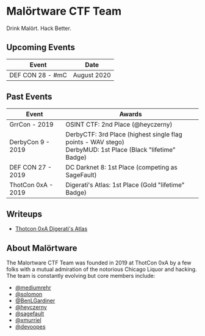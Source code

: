 # Malörtware CTF Team

Drink Malört. Hack Better.

## Upcoming Events

| Event  | Date |
| ------------- | ------------- |
| DEF CON 28 - #mC | August 2020 |

## Past Events

| Event  | Awards |
| ------------- | ------------- |
| GrrCon - 2019 | OSINT CTF: 2nd Place (@heyczerny) |
| DerbyCon 9 - 2019 | DerbyCTF: 3rd Place (highest single flag points - WAV stego)<br>DerbyMUD: 1st Place (Black "lifetime" Badge) |
| DEF CON 27 - 2019 | DC Darknet 8: 1st Place (competing as SageFault) |
| ThotCon 0xA - 2019 | Digerati's Atlas: 1st Place (Gold "lifetime" Badge) |

## Writeups

- [Thotcon 0xA Digerati's Atlas](https://blog.rehr.io/Thotcon-0xA-Digeratis-Atlas-Write-up/)

## About Malörtware

The Malortware CTF Team was founded in 2019 at ThotCon 0xA by a few folks with a mutual admiration of the notorious Chicago Liquor and hacking. The team is constantly evolving but core members include:

- [@mediumrehr](https://www.twitter.com/mediumrehr)
- [@solomon](https://www.twitter.com/__solomon__)
- [@BenLGardiner](https://www.twitter.com/BenLGardiner)
- [@heyczerny](https://www.twitter.com/heyczerny)
- [@sagefault](https://www.twitter.com/sagefault)
- [@xmurriel](https://www.twitter.com/xmurriel)
- [@devoopes](https://www.twitter.com/devoopes)

